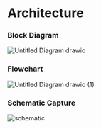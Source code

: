 # Architecture
### Block Diagram
![Untitled Diagram drawio](https://user-images.githubusercontent.com/101464023/164989288-8708e0f1-ce4b-4f9a-b5a3-deccd663124b.png)
### Flowchart
![Untitled Diagram drawio (1)](https://user-images.githubusercontent.com/101464023/164989299-340bac3d-f0f3-4c97-b5cb-d479ca4356ed.png)
### Schematic Capture
![schematic](https://user-images.githubusercontent.com/101464023/164989372-1c541093-9eaf-41bb-9106-3982ab3a9569.png)
